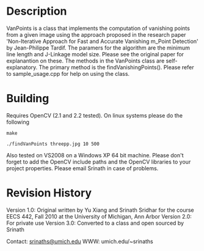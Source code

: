 Description
===============
VanPoints is a class that implements the computation of vanishing points from a
given image using the approach proposed in the research paper 'Non-Iterative
Approach for Fast and Accurate Vanishing m_Point Detection' by Jean-Philippe
Tardif. The paramers for the algorithm are the minimum line length and J-Linkage
model size. Please see the original paper for explanantion on these. The methods
in the VanPoints class are self-explanatory. The primary method is the
findVanishingPoints(). Please refer to sample_usage.cpp for help on using the
class.


Building
===============
Requires OpenCV (2.1 and 2.2 tested). On linux systems please do the following

``make``

``./findVanPoints threepp.jpg 10 500``

Also tested on VS2008 on a Windows XP 64 bit machine. Please don't forget to add
the OpenCV include paths and the OpenCV libraries to your project properties.
Please email Srinath in case of problems.


Revision History
==============================

Version 1.0: Original written by Yu Xiang and Srinath Sridhar for the course
						 EECS 442, Fall 2010 at the University of Michigan, Ann Arbor
Version 2.0: For private use
Version 3.0: Converted to a class and open sourced by Srinath

Contact: srinaths@umich.edu
WWW: umich.edu/~srinaths

